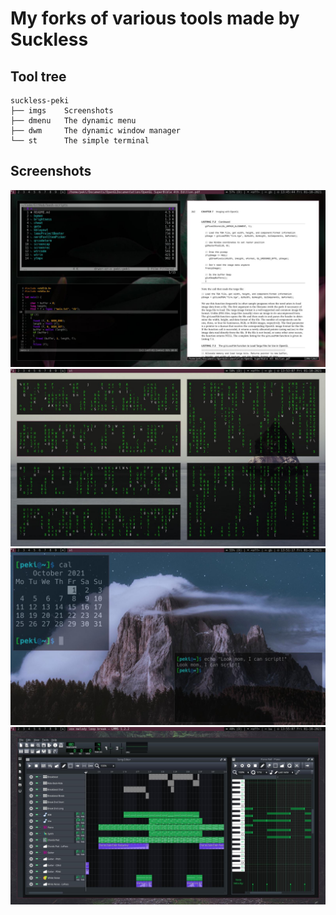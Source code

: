 # My forks of various tools made by Suckless

## Tool tree

```
suckless-peki
├── imgs    Screenshots
├── dmenu   The dynamic menu
├── dwm     The dynamic window manager
└── st      The simple terminal
```

## Screenshots
![ex1](./imgs/ex1.jpg)
![ex2](./imgs/ex2.jpg)
![ex3](./imgs/ex3.jpg)
![ex4](./imgs/ex4.jpg)

